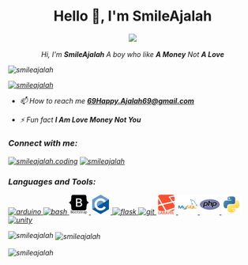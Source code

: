<h1 align="center">Hello 👋, I'm SmileAjalah</h1>
<p align="center">
  <a href="https://github.com/Ratheshan03/readme-typing-svg"><img src="https://readme-typing-svg.herokuapp.com?lines=Hello+Creator+Or+Thief;I+Am+A+Programmer;I+Am+Need+A+Money+Not+A+Love;&center=true&width=500&height=50"></a>
</p>
<p align="center">
  <em>
    Hi, I'm <b>SmileAjalah</b> A boy who like <b>A Money</b> Not <b>A Love</b>
  <br>
</p>

<p align="left"> <img src="https://komarev.com/ghpvc/?username=smileajalah&label=Profile%20views&color=0e75b6&style=flat" alt="smileajalah" /> </p>

<p align="left"> <a href="https://github.com/ryo-ma/github-profile-trophy"><img src="https://github-profile-trophy.vercel.app/?username=smileajalah" alt="smileajalah" /></a> </p>

- 📫 How to reach me **69Happy.Ajalah69@gmail.com**

- ⚡ Fun fact **I Am Love Money Not You**

<h3 align="left">Connect with me:</h3>
<p align="left">
<a href="https://instagram.com/smileajalah.coding" target="blank"><img align="center" src="https://raw.githubusercontent.com/codemaker2015/github-profile-readme-generator/master/src/images/icons/Social/instagram.svg" alt="smileajalah.coding" height="30" width="40" /></a>
<a href="https://www.youtube.com/channel/UCPpB4wgOip5XVrqN2xRGhUg" target="blank"><img align="center" src="https://raw.githubusercontent.com/codemaker2015/github-profile-readme-generator/master/src/images/icons/Social/youtube.svg" alt="smileajalah" height="30" width="40" /></a>
</p>

<h3 align="left">Languages and Tools:</h3>
<p align="left"> <a href="https://www.arduino.cc/" target="_blank" rel="noreferrer"> <img src="https://cdn.worldvectorlogo.com/logos/arduino-1.svg" alt="arduino" width="40" height="40"/> <img src="https://www.vectorlogo.zone/logos/gnu_bash/gnu_bash-icon.svg" alt="bash" width="40" height="40"/> </a> <a href="https://getbootstrap.com" target="_blank" rel="noreferrer"> <img src="https://raw.githubusercontent.com/devicons/devicon/master/icons/bootstrap/bootstrap-plain-wordmark.svg" alt="bootstrap" width="40" height="40"/> </a> <a href="https://www.cprogramming.com/" target="_blank" rel="noreferrer"> <img src="https://raw.githubusercontent.com/devicons/devicon/master/icons/c/c-original.svg" alt="c" width="40" height="40"/> </a> <a href="https://flask.palletsprojects.com/" target="_blank" rel="noreferrer"> <img src="https://www.vectorlogo.zone/logos/pocoo_flask/pocoo_flask-icon.svg" alt="flask" width="40" height="40"/> </a> <a href="https://git-scm.com/" target="_blank" rel="noreferrer"> <img src="https://www.vectorlogo.zone/logos/git-scm/git-scm-icon.svg" alt="git" width="40" height="40"/> </a> <a href="https://laravel.com/" target="_blank" rel="noreferrer"> <img src="https://raw.githubusercontent.com/devicons/devicon/master/icons/laravel/laravel-plain-wordmark.svg" alt="laravel" width="40" height="40"/> </a> <a href="https://www.mysql.com/" target="_blank" rel="noreferrer"> <img src="https://raw.githubusercontent.com/devicons/devicon/master/icons/mysql/mysql-original-wordmark.svg" alt="mysql" width="40" height="40"/> </a> <a href="https://www.php.net" target="_blank" rel="noreferrer"> <img src="https://raw.githubusercontent.com/devicons/devicon/master/icons/php/php-original.svg" alt="php" width="40" height="40"/> </a> <a href="https://www.python.org" target="_blank" rel="noreferrer"> <img src="https://raw.githubusercontent.com/devicons/devicon/master/icons/python/python-original.svg" alt="python" width="40" height="40"/> </a> <a href="https://unity.com/" target="_blank" rel="noreferrer"> <img src="https://www.vectorlogo.zone/logos/unity3d/unity3d-icon.svg" alt="unity" width="40" height="40"/> </a> </p>

<p><img align="left" src="https://github-readme-stats.vercel.app/api/top-langs?username=smileajalah&show_icons=true&locale=en&layout=compact" alt="smileajalah" /></p>

<p>&nbsp;<img align="center" src="https://github-readme-stats.vercel.app/api?username=smileajalah&show_icons=true&locale=en" alt="smileajalah" /></p>

<p><img align="center" src="https://github-readme-streak-stats.herokuapp.com/?user=smileajalah&" alt="smileajalah" /></p>


